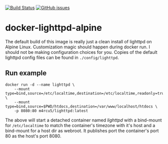 [![Build Status](https://travis-ci.org/m4rcu5nl/docker-lighttpd-alpine.svg?branch=master)](https://travis-ci.org/m4rcu5nl/docker-lighttpd-alpine) [![GitHub issues](https://img.shields.io/github/issues/m4rcu5nl/docker-lighttpd-alpine.svg)](https://github.com/m4rcu5nl/docker-lighttpd-alpine/issues)

docker-lighttpd-alpine
======================
The default build of this image is really just a clean install of lighttpd on Alpine Linux. Customization magic should happen during docker run. I should not be making configuration choices for you. Copies of the default lighttpd config files can be found in `./config/lighttpd`.

Run example
----
```
docker run -d --name lighttpd \
	--mount type=bind,source=/etc/localtime,destination=/etc/localtime,readonly=true \
	--mount type=bind,source=$PWD/htdocs,destination=/var/www/localhost/htdocs \
	-p 8080:80 m4rcu5/lighttpd:latest
```
The above will start a detached container named _lighttpd_ with a bind-mount for `/etc/localtime` to match the container's timezone with it's host and a bind-mount for a host dir as webroot. It publishes port the container's port 80 as the host's port 8080.
